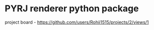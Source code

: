 # PYRJ renderer python package 

project board - https://github.com/users/Rohii1515/projects/2/views/1